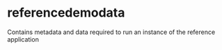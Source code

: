 referencedemodata
=================

Contains metadata and data required to run an instance of the reference application
